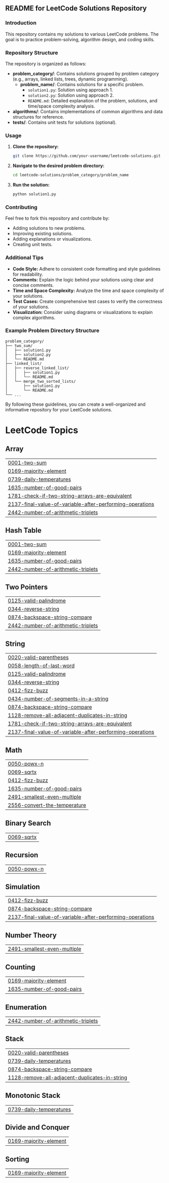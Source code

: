 ## README for LeetCode Solutions Repository

### Introduction
This repository contains my solutions to various LeetCode problems. The goal is to practice problem-solving, algorithm design, and coding skills.

### Repository Structure
The repository is organized as follows:

* **problem_category/**: Contains solutions grouped by problem category (e.g., arrays, linked lists, trees, dynamic programming).
    * **problem_name/**: Contains solutions for a specific problem.
        * `solution1.py`: Solution using approach 1.
        * `solution2.py`: Solution using approach 2.
        * `README.md`: Detailed explanation of the problem, solutions, and time/space complexity analysis.
* **algorithms/**: Contains implementations of common algorithms and data structures for reference.
* **tests/**: Contains unit tests for solutions (optional).

### Usage
1. **Clone the repository:**
   ```bash
   git clone https://github.com/your-username/leetcode-solutions.git
   ```
2. **Navigate to the desired problem directory:**
   ```bash
   cd leetcode-solutions/problem_category/problem_name
   ```
3. **Run the solution:**
   ```bash
   python solution1.py
   ```

### Contributing
Feel free to fork this repository and contribute by:
* Adding solutions to new problems.
* Improving existing solutions.
* Adding explanations or visualizations.
* Creating unit tests.

### Additional Tips
* **Code Style:** Adhere to consistent code formatting and style guidelines for readability.
* **Comments:** Explain the logic behind your solutions using clear and concise comments.
* **Time and Space Complexity:** Analyze the time and space complexity of your solutions.
* **Test Cases:** Create comprehensive test cases to verify the correctness of your solutions.
* **Visualization:** Consider using diagrams or visualizations to explain complex algorithms.

### Example Problem Directory Structure
```
problem_category/
├── two_sum/
│   ├── solution1.py
│   ├── solution2.py
│   └── README.md
├── linked_list/
│   ├── reverse_linked_list/
│   │   ├── solution1.py
│   │   └── README.md
│   └── merge_two_sorted_lists/
│       ├── solution1.py
│       └── README.md
└── ...
```


By following these guidelines, you can create a well-organized and informative repository for your LeetCode solutions.


<!---LeetCode Topics Start-->
# LeetCode Topics
## Array
|  |
| ------- |
| [0001-two-sum](https://github.com/Ermon13/leetcode-problem/tree/master/0001-two-sum) |
| [0169-majority-element](https://github.com/Ermon13/leetcode-problem/tree/master/0169-majority-element) |
| [0739-daily-temperatures](https://github.com/Ermon13/leetcode-problem/tree/master/0739-daily-temperatures) |
| [1635-number-of-good-pairs](https://github.com/Ermon13/leetcode-problem/tree/master/1635-number-of-good-pairs) |
| [1781-check-if-two-string-arrays-are-equivalent](https://github.com/Ermon13/leetcode-problem/tree/master/1781-check-if-two-string-arrays-are-equivalent) |
| [2137-final-value-of-variable-after-performing-operations](https://github.com/Ermon13/leetcode-problem/tree/master/2137-final-value-of-variable-after-performing-operations) |
| [2442-number-of-arithmetic-triplets](https://github.com/Ermon13/leetcode-problem/tree/master/2442-number-of-arithmetic-triplets) |
## Hash Table
|  |
| ------- |
| [0001-two-sum](https://github.com/Ermon13/leetcode-problem/tree/master/0001-two-sum) |
| [0169-majority-element](https://github.com/Ermon13/leetcode-problem/tree/master/0169-majority-element) |
| [1635-number-of-good-pairs](https://github.com/Ermon13/leetcode-problem/tree/master/1635-number-of-good-pairs) |
| [2442-number-of-arithmetic-triplets](https://github.com/Ermon13/leetcode-problem/tree/master/2442-number-of-arithmetic-triplets) |
## Two Pointers
|  |
| ------- |
| [0125-valid-palindrome](https://github.com/Ermon13/leetcode-problem/tree/master/0125-valid-palindrome) |
| [0344-reverse-string](https://github.com/Ermon13/leetcode-problem/tree/master/0344-reverse-string) |
| [0874-backspace-string-compare](https://github.com/Ermon13/leetcode-problem/tree/master/0874-backspace-string-compare) |
| [2442-number-of-arithmetic-triplets](https://github.com/Ermon13/leetcode-problem/tree/master/2442-number-of-arithmetic-triplets) |
## String
|  |
| ------- |
| [0020-valid-parentheses](https://github.com/Ermon13/leetcode-problem/tree/master/0020-valid-parentheses) |
| [0058-length-of-last-word](https://github.com/Ermon13/leetcode-problem/tree/master/0058-length-of-last-word) |
| [0125-valid-palindrome](https://github.com/Ermon13/leetcode-problem/tree/master/0125-valid-palindrome) |
| [0344-reverse-string](https://github.com/Ermon13/leetcode-problem/tree/master/0344-reverse-string) |
| [0412-fizz-buzz](https://github.com/Ermon13/leetcode-problem/tree/master/0412-fizz-buzz) |
| [0434-number-of-segments-in-a-string](https://github.com/Ermon13/leetcode-problem/tree/master/0434-number-of-segments-in-a-string) |
| [0874-backspace-string-compare](https://github.com/Ermon13/leetcode-problem/tree/master/0874-backspace-string-compare) |
| [1128-remove-all-adjacent-duplicates-in-string](https://github.com/Ermon13/leetcode-problem/tree/master/1128-remove-all-adjacent-duplicates-in-string) |
| [1781-check-if-two-string-arrays-are-equivalent](https://github.com/Ermon13/leetcode-problem/tree/master/1781-check-if-two-string-arrays-are-equivalent) |
| [2137-final-value-of-variable-after-performing-operations](https://github.com/Ermon13/leetcode-problem/tree/master/2137-final-value-of-variable-after-performing-operations) |
## Math
|  |
| ------- |
| [0050-powx-n](https://github.com/Ermon13/leetcode-problem/tree/master/0050-powx-n) |
| [0069-sqrtx](https://github.com/Ermon13/leetcode-problem/tree/master/0069-sqrtx) |
| [0412-fizz-buzz](https://github.com/Ermon13/leetcode-problem/tree/master/0412-fizz-buzz) |
| [1635-number-of-good-pairs](https://github.com/Ermon13/leetcode-problem/tree/master/1635-number-of-good-pairs) |
| [2491-smallest-even-multiple](https://github.com/Ermon13/leetcode-problem/tree/master/2491-smallest-even-multiple) |
| [2556-convert-the-temperature](https://github.com/Ermon13/leetcode-problem/tree/master/2556-convert-the-temperature) |
## Binary Search
|  |
| ------- |
| [0069-sqrtx](https://github.com/Ermon13/leetcode-problem/tree/master/0069-sqrtx) |
## Recursion
|  |
| ------- |
| [0050-powx-n](https://github.com/Ermon13/leetcode-problem/tree/master/0050-powx-n) |
## Simulation
|  |
| ------- |
| [0412-fizz-buzz](https://github.com/Ermon13/leetcode-problem/tree/master/0412-fizz-buzz) |
| [0874-backspace-string-compare](https://github.com/Ermon13/leetcode-problem/tree/master/0874-backspace-string-compare) |
| [2137-final-value-of-variable-after-performing-operations](https://github.com/Ermon13/leetcode-problem/tree/master/2137-final-value-of-variable-after-performing-operations) |
## Number Theory
|  |
| ------- |
| [2491-smallest-even-multiple](https://github.com/Ermon13/leetcode-problem/tree/master/2491-smallest-even-multiple) |
## Counting
|  |
| ------- |
| [0169-majority-element](https://github.com/Ermon13/leetcode-problem/tree/master/0169-majority-element) |
| [1635-number-of-good-pairs](https://github.com/Ermon13/leetcode-problem/tree/master/1635-number-of-good-pairs) |
## Enumeration
|  |
| ------- |
| [2442-number-of-arithmetic-triplets](https://github.com/Ermon13/leetcode-problem/tree/master/2442-number-of-arithmetic-triplets) |
## Stack
|  |
| ------- |
| [0020-valid-parentheses](https://github.com/Ermon13/leetcode-problem/tree/master/0020-valid-parentheses) |
| [0739-daily-temperatures](https://github.com/Ermon13/leetcode-problem/tree/master/0739-daily-temperatures) |
| [0874-backspace-string-compare](https://github.com/Ermon13/leetcode-problem/tree/master/0874-backspace-string-compare) |
| [1128-remove-all-adjacent-duplicates-in-string](https://github.com/Ermon13/leetcode-problem/tree/master/1128-remove-all-adjacent-duplicates-in-string) |
## Monotonic Stack
|  |
| ------- |
| [0739-daily-temperatures](https://github.com/Ermon13/leetcode-problem/tree/master/0739-daily-temperatures) |
## Divide and Conquer
|  |
| ------- |
| [0169-majority-element](https://github.com/Ermon13/leetcode-problem/tree/master/0169-majority-element) |
## Sorting
|  |
| ------- |
| [0169-majority-element](https://github.com/Ermon13/leetcode-problem/tree/master/0169-majority-element) |
<!---LeetCode Topics End-->